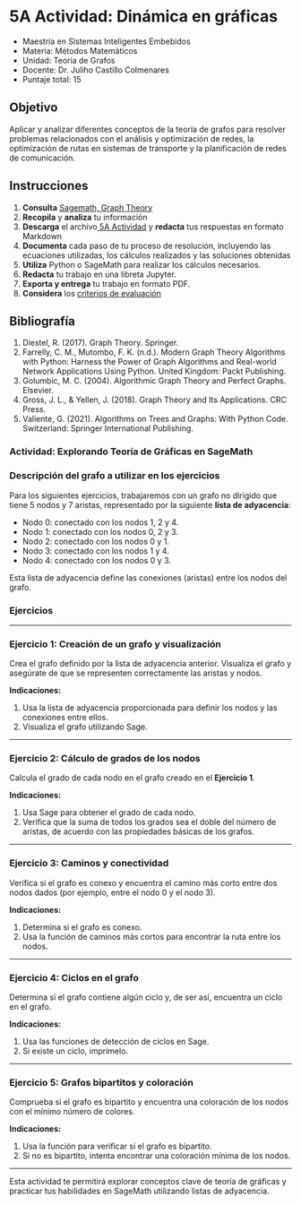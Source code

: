 # 5A Actividad: Dinámica en gráficas

- Maestría en Sistemas Inteligentes Embebidos
- Materia: Métodos Matemáticos
- Unidad: Teoría de Grafos
- Docente: Dr. Juliho Castillo Colmenares
- Puntaje total: 15

## Objetivo

Aplicar y analizar diferentes conceptos de la teoría de grafos para resolver problemas relacionados con el análisis y optimización de redes, la optimización de rutas en sistemas de transporte y la planificación de redes de comunicación.

## Instrucciones

1. **Consulta** [Sagemath, Graph Theory](https://doc.sagemath.org/pdf/en/reference/graphs/graphs.pdf)
2. **Recopila** y **analiza** tu información
3. **Descarga** el archivo[ 5A Actividad](https://github.com/julihocc/msie-metodos-matematicos-actividades/tree/main/u5-actividad) y **redacta** tus respuestas en formato Markdown
4. **Documenta** cada paso de tu proceso de resolución, incluyendo las ecuaciones utilizadas, los cálculos realizados y las soluciones obtenidas
5. **Utiliza** Python o SageMath para realizar los cálculos necesarios.
6. **Redacta** tu trabajo en una libreta Jupyter.
7. **Exporta y entrega** tu trabajo en formato PDF.
8. **Considera** los [criterios de evaluación](https://github.com/julihocc/msie-metodos-matematicos-actividades/tree/main/u5-actividad)

## Bibliografía

1. Diestel, R. (2017). Graph Theory. Springer.
2. Farrelly, C. M., Mutombo, F. K. (n.d.). Modern Graph Theory Algorithms with Python: Harness the Power of Graph Algorithms and Real-world Network Applications Using Python. United Kingdom: Packt Publishing.
3. Golumbic, M. C. (2004). Algorithmic Graph Theory and Perfect Graphs. Elsevier.
4. Gross, J. L., & Yellen, J. (2018). Graph Theory and Its Applications. CRC Press.
5. Valiente, G. (2021). Algorithms on Trees and Graphs: With Python Code. Switzerland: Springer International Publishing.

### Actividad: Explorando Teoría de Gráficas en SageMath

### Descripción del grafo a utilizar en los ejercicios
Para los siguientes ejercicios, trabajaremos con un grafo no dirigido que tiene 5 nodos y 7 aristas, representado por la siguiente **lista de adyacencia**:

- Nodo 0: conectado con los nodos 1, 2 y 4.
- Nodo 1: conectado con los nodos 0, 2 y 3.
- Nodo 2: conectado con los nodos 0 y 1.
- Nodo 3: conectado con los nodos 1 y 4.
- Nodo 4: conectado con los nodos 0 y 3.

Esta lista de adyacencia define las conexiones (aristas) entre los nodos del grafo.

### Ejercicios

---

### Ejercicio 1: Creación de un grafo y visualización
Crea el grafo definido por la lista de adyacencia anterior. Visualiza el grafo y asegúrate de que se representen correctamente las aristas y nodos.

**Indicaciones:**
1. Usa la lista de adyacencia proporcionada para definir los nodos y las conexiones entre ellos.
2. Visualiza el grafo utilizando Sage.

---

### Ejercicio 2: Cálculo de grados de los nodos
Calcula el grado de cada nodo en el grafo creado en el **Ejercicio 1**.

**Indicaciones:**
1. Usa Sage para obtener el grado de cada nodo.
2. Verifica que la suma de todos los grados sea el doble del número de aristas, de acuerdo con las propiedades básicas de los grafos.

---

### Ejercicio 3: Caminos y conectividad
Verifica si el grafo es conexo y encuentra el camino más corto entre dos nodos dados (por ejemplo, entre el nodo 0 y el nodo 3).

**Indicaciones:**
1. Determina si el grafo es conexo.
2. Usa la función de caminos más cortos para encontrar la ruta entre los nodos.

---

### Ejercicio 4: Ciclos en el grafo
Determina si el grafo contiene algún ciclo y, de ser así, encuentra un ciclo en el grafo.

**Indicaciones:**
1. Usa las funciones de detección de ciclos en Sage.
2. Si existe un ciclo, imprímelo.

---

### Ejercicio 5: Grafos bipartitos y coloración
Comprueba si el grafo es bipartito y encuentra una coloración de los nodos con el mínimo número de colores.

**Indicaciones:**
1. Usa la función para verificar si el grafo es bipartito.
2. Si no es bipartito, intenta encontrar una coloración mínima de los nodos.

---

Esta actividad te permitirá explorar conceptos clave de teoría de gráficas y practicar tus habilidades en SageMath utilizando listas de adyacencia.